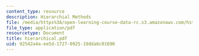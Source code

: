 ```yaml
---
content_type: resource
description: Hierarchial Methods
file: /media/https%3A/open-learning-course-data-rc.s3.amazonaws.com/hst-508-genomics-and-computational-biology-fall-2002/92542a4aee5d1727092519dda6c01690_hierarchical.pdf
file_type: application/pdf
resourcetype: Document
title: hierarchical.pdf
uid: 92542a4a-ee5d-1727-0925-19dda6c01690
---
```

